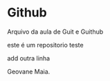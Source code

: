 # Github
Arquivo da aula de Guit e Guithub

este é um repositorio teste

add outra linha

Geovane Maia.
